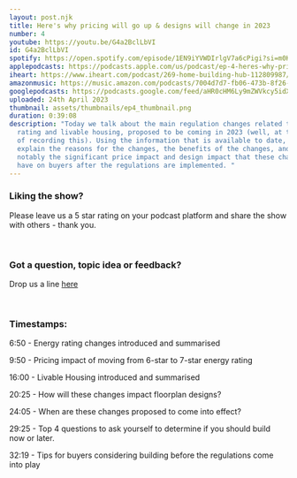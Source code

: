 ```yaml
---
layout: post.njk
title: Here's why pricing will go up & designs will change in 2023
number: 4
youtube: https://youtu.be/G4a2BclLbVI
id: G4a2BclLbVI
spotify: https://open.spotify.com/episode/1EN9iYVWDIrlgV7a6cPigi?si=m0Kb6o2WQ96xvfw7s4rGgA
applepodcasts: https://podcasts.apple.com/us/podcast/ep-4-heres-why-pricing-will-go-up-designs-will-change-in-2023/id1681936589?i=1000610312298
iheart: https://www.iheart.com/podcast/269-home-building-hub-112809987/
amazonmusic: https://music.amazon.com/podcasts/7004d7d7-fb06-473b-8f26-8ce9992cac11/episodes/6cdf0d26-543a-46a8-8bac-574cd407146f/home-building-hub-ep-4-here's-why-pricing-will-go-up-designs-will-change-in-2023
googlepodcasts: https://podcasts.google.com/feed/aHR0cHM6Ly9mZWVkcy5idXp6c3Byb3V0LmNvbS8yMTM5MTU1LnJzcw/episode/QnV6enNwcm91dC0xMjY5NTQ3Mg?sa=X&ved=0CAUQkfYCahcKEwiA1Kf1j8H-AhUAAAAAHQAAAAAQAg
uploaded: 24th April 2023
thumbnail: assets/thumbnails/ep4_thumbnail.png
duration: 0:39:08
description: "Today we talk about the main regulation changes related to energy
  rating and livable housing, proposed to be coming in 2023 (well, at the time
  of recording this). Using the information that is available to date, we
  explain the reasons for the changes, the benefits of the changes, and most
  notably the significant price impact and design impact that these changes will
  have on buyers after the regulations are implemented. "
---
```

### Liking the show?

Please leave us a 5 star rating on your podcast platform and share the show with others - thank you.

<br>

### Got a question, topic idea or feedback?

Drop us a line <a href="/contact" id="contact-us" target="_blank">here</a>

<br>

### Timestamps:

6:50 - Energy rating changes introduced and summarised

9:50 - Pricing impact of moving from 6-star to 7-star energy rating

16:00 - Livable Housing introduced and summarised

20:25 - How will these changes impact floorplan designs? 

24:05 - When are these changes proposed to come into effect? 

29:25 - Top 4 questions to ask yourself to determine if you should build now or later.

32:19 - Tips for buyers considering building before the regulations come into play